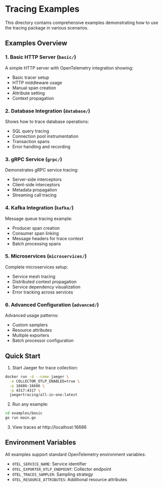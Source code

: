 # Tracing Examples

This directory contains comprehensive examples demonstrating how to use the tracing package in various scenarios.

## Examples Overview

### 1. Basic HTTP Server (`basic/`)
A simple HTTP server with OpenTelemetry integration showing:
- Basic tracer setup
- HTTP middleware usage
- Manual span creation
- Attribute setting
- Context propagation

### 2. Database Integration (`database/`)
Shows how to trace database operations:
- SQL query tracing
- Connection pool instrumentation
- Transaction spans
- Error handling and recording

### 3. gRPC Service (`grpc/`)
Demonstrates gRPC service tracing:
- Server-side interceptors
- Client-side interceptors
- Metadata propagation
- Streaming call tracing

### 4. Kafka Integration (`kafka/`)
Message queue tracing example:
- Producer span creation
- Consumer span linking
- Message headers for trace context
- Batch processing spans

### 5. Microservices (`microservices/`)
Complete microservices setup:
- Service mesh tracing
- Distributed context propagation
- Service dependency visualization
- Error tracking across services

### 6. Advanced Configuration (`advanced/`)
Advanced usage patterns:
- Custom samplers
- Resource attributes
- Multiple exporters
- Batch processor configuration

## Quick Start

1. Start Jaeger for trace collection:
```bash
docker run -d --name jaeger \
  -e COLLECTOR_OTLP_ENABLED=true \
  -p 16686:16686 \
  -p 4317:4317 \
  jaegertracing/all-in-one:latest
```

2. Run any example:
```bash
cd examples/basic
go run main.go
```

3. View traces at http://localhost:16686

## Environment Variables

All examples support standard OpenTelemetry environment variables:
- `OTEL_SERVICE_NAME`: Service identifier
- `OTEL_EXPORTER_OTLP_ENDPOINT`: Collector endpoint
- `OTEL_TRACES_SAMPLER`: Sampling strategy
- `OTEL_RESOURCE_ATTRIBUTES`: Additional resource attributes
